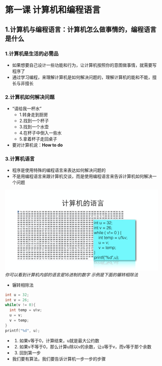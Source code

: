 # 第一课 计算机和编程语言
## 1.计算机与编程语言：计算机怎么做事情的，编程语言是什么

### 1.计算机是生活的必需品

- 如果想要自己设计一些功能和行为，让计算机按照你的意图做事情，就需要写程序了
- 通过学习编程，来理解计算机是如何解决问题的，理解计算机的能和不能，擅长与非擅长

### 2.计算机如何解决问题
- “请给我一杯水”
  - 1.转身走到厨房
  - 2.找到一个杯子
  - 3.找到一个水壶
  - 4.在杯子中倒入一些水
  - 5.拿着杯子走回桌子
- 要对计算机说：**How to do**

### 3.计算机语言
- 程序是使用特殊的编程语言来表达如何解决问题的
- 不是用编程语言来跟计算机交谈，而是使用编程语言来告诉计算机如何解决一个问题

![Alt text](1.png)*你可以看到计算机内部的语言是16进制的数字 示例是下面的辗转相除法*

- 辗转相除法
```c
int u = 32;
int v = 26;
while(v != 0){
  int temp = u%v;
  u = v;
  v = temp;  
}
printf("%d", u);
```
  - 1. 如果v等于0，计算结束，u就是最大公约数
  - 2. 如果v不等于0，那么计算u除以v的余数，让u等于v，而v等于那个余数
  - 3. 回到第一步
- 我们要有算法，我们要告诉计算机一步一步的步骤 
   